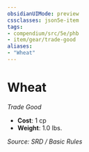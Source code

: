 ```yaml
---
obsidianUIMode: preview
cssclasses: json5e-item
tags:
- compendium/src/5e/phb
- item/gear/trade-good
aliases: 
- "Wheat"
---
```

# Wheat
*Trade Good*  

- **Cost**: 1 cp
- **Weight**: 1.0 lbs.

*Source: SRD / Basic Rules*